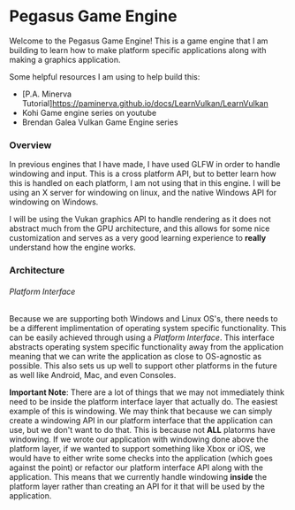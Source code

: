 # Pegasus Game Engine

Welcome to the Pegasus Game Engine!
This is a game engine that I am building to learn how to make platform specific applications along with making a graphics application.

Some helpful resources I am using to help build this:
- [P.A. Minerva Tutorial]https://paminerva.github.io/docs/LearnVulkan/LearnVulkan
- Kohi Game engine series on youtube
- Brendan Galea Vulkan Game Engine series

### Overview
In previous engines that I have made, I have used GLFW in order to handle windowing and input. This is a cross platform API, but to better learn how this is handled on each platform, I am not using that in this engine. I will be using an X server for windowing on linux, and the native Windows API for windowing on Windows. 

I will be using the Vukan graphics API to handle rendering as it does not abstract much from the GPU architecture, and this allows for some nice customization and serves as a very good learning experience to **really** understand how the engine works.

### Architecture
###### Platform Interface
Because we are supporting both Windows and Linux OS's, there needs to be a different implimentation of operating system specific functionality.
This can be easily achieved through using a *Platform Interface*. This interface abstracts operating system specific functionality away from the application meaning that we can
write the application as close to OS-agnostic as possible.
This also sets us up well to support other platforms in the future as well like Android, Mac, and even Consoles.

**Important Note**: There are a lot of things that we may not immediately think need to be inside the platform interface layer that actually do. The easiest example of this is windowing. We may think that because we can simply create a windowing API in our platform interface that the application can use, but we don't want to do that. This is because not **ALL** platorms have windowing. If we wrote our application with windowing done above the platform layer, if we wanted to support something like Xbox or iOS, we would have to either write some checks into the application (which goes against the point) or refactor our platform interface API along with the application. This means that we currently handle windowing **inside** the platform layer rather than creating an API for it that will be used by the application.
